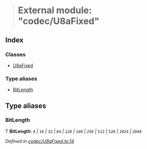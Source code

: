 > # External module: "codec/U8aFixed"

## Index

### Classes

* [U8aFixed](../classes/_codec_u8afixed_.u8afixed.md)

### Type aliases

* [BitLength](_codec_u8afixed_.md#bitlength)

## Type aliases

###  BitLength

Ƭ **BitLength**: *`8` | `16` | `32` | `64` | `128` | `160` | `256` | `512` | `520` | `1024` | `2048`*

*Defined in [codec/U8aFixed.ts:14](https://github.com/polkadot-js/api/blob/67d6c50/packages/types/src/codec/U8aFixed.ts#L14)*